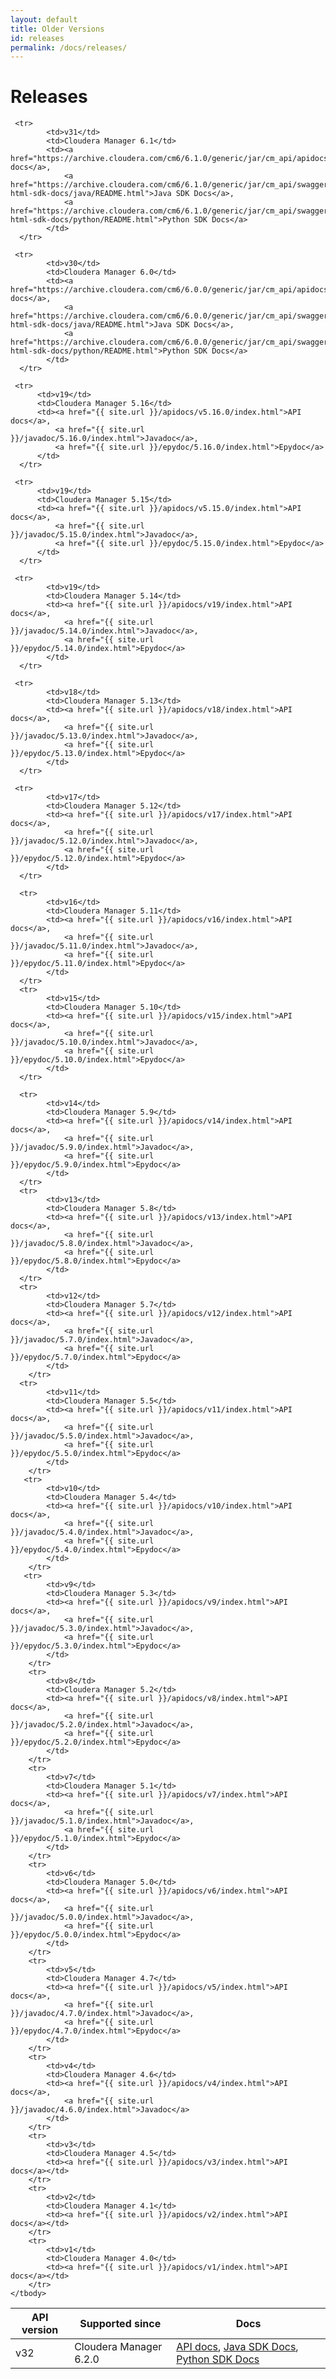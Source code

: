 ```yaml
---
layout: default
title: Older Versions
id: releases
permalink: /docs/releases/
---
```


Releases
========

<table class="table table-bordered">
    <thead>
        <tr>
            <th>API version</th>
            <th>Supported since</th>
            <th>Docs</th>
        </tr>
    </thead>
    <tbody>
      <tr>
          <td>v32</td>
          <td>Cloudera Manager 6.2.0</td>
          <td><a href="https://archive.cloudera.com/cm6/6.2.0/generic/jar/cm_api/apidocs/index.html">API docs</a>,
              <a href="https://archive.cloudera.com/cm6/6.2.0/generic/jar/cm_api/swagger-html-sdk-docs/java/README.html">Java SDK Docs</a>,
              <a href="https://archive.cloudera.com/cm6/6.2.0/generic/jar/cm_api/swagger-html-sdk-docs/python/README.html">Python SDK Docs</a>
          </td>
      </tr>

     <tr>
            <td>v31</td>
            <td>Cloudera Manager 6.1</td>
            <td><a href="https://archive.cloudera.com/cm6/6.1.0/generic/jar/cm_api/apidocs/index.html">API docs</a>,
                <a href="https://archive.cloudera.com/cm6/6.1.0/generic/jar/cm_api/swagger-html-sdk-docs/java/README.html">Java SDK Docs</a>,
                <a href="https://archive.cloudera.com/cm6/6.1.0/generic/jar/cm_api/swagger-html-sdk-docs/python/README.html">Python SDK Docs</a>
            </td>
      </tr>

     <tr>
            <td>v30</td>
            <td>Cloudera Manager 6.0</td>
            <td><a href="https://archive.cloudera.com/cm6/6.0.0/generic/jar/cm_api/apidocs/index.html">API docs</a>,
                <a href="https://archive.cloudera.com/cm6/6.0.0/generic/jar/cm_api/swagger-html-sdk-docs/java/README.html">Java SDK Docs</a>,
                <a href="https://archive.cloudera.com/cm6/6.0.0/generic/jar/cm_api/swagger-html-sdk-docs/python/README.html">Python SDK Docs</a>
            </td>
      </tr>

     <tr>
          <td>v19</td>
          <td>Cloudera Manager 5.16</td>
          <td><a href="{{ site.url }}/apidocs/v5.16.0/index.html">API docs</a>,
              <a href="{{ site.url }}/javadoc/5.16.0/index.html">Javadoc</a>,
              <a href="{{ site.url }}/epydoc/5.16.0/index.html">Epydoc</a>
          </td>
      </tr>

     <tr>
          <td>v19</td>
          <td>Cloudera Manager 5.15</td>
          <td><a href="{{ site.url }}/apidocs/v5.15.0/index.html">API docs</a>,
              <a href="{{ site.url }}/javadoc/5.15.0/index.html">Javadoc</a>,
              <a href="{{ site.url }}/epydoc/5.15.0/index.html">Epydoc</a>
          </td>
      </tr>

     <tr>
            <td>v19</td>
            <td>Cloudera Manager 5.14</td>
            <td><a href="{{ site.url }}/apidocs/v19/index.html">API docs</a>,
                <a href="{{ site.url }}/javadoc/5.14.0/index.html">Javadoc</a>,
                <a href="{{ site.url }}/epydoc/5.14.0/index.html">Epydoc</a>
            </td>
      </tr>

     <tr>
            <td>v18</td>
            <td>Cloudera Manager 5.13</td>
            <td><a href="{{ site.url }}/apidocs/v18/index.html">API docs</a>,
                <a href="{{ site.url }}/javadoc/5.13.0/index.html">Javadoc</a>,
                <a href="{{ site.url }}/epydoc/5.13.0/index.html">Epydoc</a>
            </td>
      </tr>

     <tr>
            <td>v17</td>
            <td>Cloudera Manager 5.12</td>
            <td><a href="{{ site.url }}/apidocs/v17/index.html">API docs</a>,
                <a href="{{ site.url }}/javadoc/5.12.0/index.html">Javadoc</a>,
                <a href="{{ site.url }}/epydoc/5.12.0/index.html">Epydoc</a>
            </td>
      </tr>

      <tr>
            <td>v16</td>
            <td>Cloudera Manager 5.11</td>
            <td><a href="{{ site.url }}/apidocs/v16/index.html">API docs</a>,
                <a href="{{ site.url }}/javadoc/5.11.0/index.html">Javadoc</a>,
                <a href="{{ site.url }}/epydoc/5.11.0/index.html">Epydoc</a>
            </td>
      </tr>
      <tr>
            <td>v15</td>
            <td>Cloudera Manager 5.10</td>
            <td><a href="{{ site.url }}/apidocs/v15/index.html">API docs</a>,
                <a href="{{ site.url }}/javadoc/5.10.0/index.html">Javadoc</a>,
                <a href="{{ site.url }}/epydoc/5.10.0/index.html">Epydoc</a>
            </td>
      </tr>

      <tr>
            <td>v14</td>
            <td>Cloudera Manager 5.9</td>
            <td><a href="{{ site.url }}/apidocs/v14/index.html">API docs</a>,
                <a href="{{ site.url }}/javadoc/5.9.0/index.html">Javadoc</a>,
                <a href="{{ site.url }}/epydoc/5.9.0/index.html">Epydoc</a>
            </td>
      </tr>
      <tr>
            <td>v13</td>
            <td>Cloudera Manager 5.8</td>
            <td><a href="{{ site.url }}/apidocs/v13/index.html">API docs</a>,
                <a href="{{ site.url }}/javadoc/5.8.0/index.html">Javadoc</a>,
                <a href="{{ site.url }}/epydoc/5.8.0/index.html">Epydoc</a>
            </td>
      </tr>
      <tr>
            <td>v12</td>
            <td>Cloudera Manager 5.7</td>
            <td><a href="{{ site.url }}/apidocs/v12/index.html">API docs</a>,
                <a href="{{ site.url }}/javadoc/5.7.0/index.html">Javadoc</a>,
                <a href="{{ site.url }}/epydoc/5.7.0/index.html">Epydoc</a>
            </td>
        </tr>
      <tr>
            <td>v11</td>
            <td>Cloudera Manager 5.5</td>
            <td><a href="{{ site.url }}/apidocs/v11/index.html">API docs</a>,
                <a href="{{ site.url }}/javadoc/5.5.0/index.html">Javadoc</a>,
                <a href="{{ site.url }}/epydoc/5.5.0/index.html">Epydoc</a>
            </td>
        </tr>
       <tr>
            <td>v10</td>
            <td>Cloudera Manager 5.4</td>
            <td><a href="{{ site.url }}/apidocs/v10/index.html">API docs</a>,
                <a href="{{ site.url }}/javadoc/5.4.0/index.html">Javadoc</a>,
                <a href="{{ site.url }}/epydoc/5.4.0/index.html">Epydoc</a>
            </td>
        </tr>
       <tr>
            <td>v9</td>
            <td>Cloudera Manager 5.3</td>
            <td><a href="{{ site.url }}/apidocs/v9/index.html">API docs</a>,
                <a href="{{ site.url }}/javadoc/5.3.0/index.html">Javadoc</a>,
                <a href="{{ site.url }}/epydoc/5.3.0/index.html">Epydoc</a>
            </td>
        </tr>
        <tr>
            <td>v8</td>
            <td>Cloudera Manager 5.2</td>
            <td><a href="{{ site.url }}/apidocs/v8/index.html">API docs</a>,
                <a href="{{ site.url }}/javadoc/5.2.0/index.html">Javadoc</a>,
                <a href="{{ site.url }}/epydoc/5.2.0/index.html">Epydoc</a>
            </td>
        </tr>
        <tr>
            <td>v7</td>
            <td>Cloudera Manager 5.1</td>
            <td><a href="{{ site.url }}/apidocs/v7/index.html">API docs</a>,
                <a href="{{ site.url }}/javadoc/5.1.0/index.html">Javadoc</a>,
                <a href="{{ site.url }}/epydoc/5.1.0/index.html">Epydoc</a>
            </td>
        </tr>
        <tr>
            <td>v6</td>
            <td>Cloudera Manager 5.0</td>
            <td><a href="{{ site.url }}/apidocs/v6/index.html">API docs</a>,
                <a href="{{ site.url }}/javadoc/5.0.0/index.html">Javadoc</a>,
                <a href="{{ site.url }}/epydoc/5.0.0/index.html">Epydoc</a>
            </td>
        </tr>
        <tr>
            <td>v5</td>
            <td>Cloudera Manager 4.7</td>
            <td><a href="{{ site.url }}/apidocs/v5/index.html">API docs</a>,
                <a href="{{ site.url }}/javadoc/4.7.0/index.html">Javadoc</a>,
                <a href="{{ site.url }}/epydoc/4.7.0/index.html">Epydoc</a>
            </td>
        </tr>
        <tr>
            <td>v4</td>
            <td>Cloudera Manager 4.6</td>
            <td><a href="{{ site.url }}/apidocs/v4/index.html">API docs</a>,
                <a href="{{ site.url }}/javadoc/4.6.0/index.html">Javadoc</a>
            </td>
        </tr>
        <tr>
            <td>v3</td>
            <td>Cloudera Manager 4.5</td>
            <td><a href="{{ site.url }}/apidocs/v3/index.html">API docs</a></td>
        </tr>
        <tr>
            <td>v2</td>
            <td>Cloudera Manager 4.1</td>
            <td><a href="{{ site.url }}/apidocs/v2/index.html">API docs</a></td>
        </tr>
        <tr>
            <td>v1</td>
            <td>Cloudera Manager 4.0</td>
            <td><a href="{{ site.url }}/apidocs/v1/index.html">API docs</a></td>
        </tr>
    </tbody>
</table>
